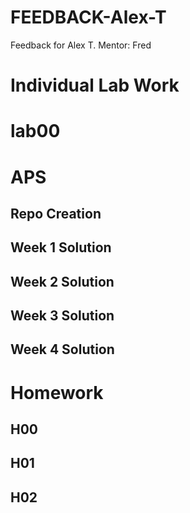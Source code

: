 # FEEDBACK-Alex-T

Feedback for Alex T.   Mentor: Fred


# Individual Lab Work

# lab00


# APS

## Repo Creation

## Week 1 Solution

## Week 2 Solution

## Week 3 Solution

## Week 4 Solution

# Homework

## H00

## H01

## H02
